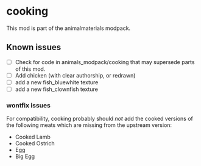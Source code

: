 # cooking
This mod is part of the animalmaterials modpack.

## Known issues
- [ ] Check for code in animals_modpack/cooking that may supersede parts of this mod.
- [ ] Add chicken (with clear authorship, or redrawn)
- [ ] add a new fish_bluewhite texture
- [ ] add a new fish_clownfish texture

### wontfix issues
For compatibility, cooking probably should *not* add the cooked versions of the following meats which are missing from the upstream version:
- Cooked Lamb
- Cooked Ostrich
- Egg
- Big Egg
